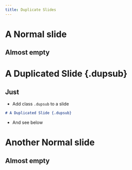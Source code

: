 ```yaml
---
title: Duplicate Slides
---
```


# A Normal slide

## Almost empty

# A Duplicated Slide {.dupsub}

## Just

-   Add class `.dupsub` to a slide

``` markdown
# A Duplicated Slide {.dupsub}
```

-   And see below

# Another Normal slide

## Almost empty
